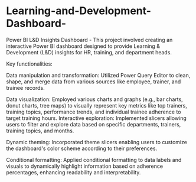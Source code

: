 # Learning-and-Development-Dashboard-
Power BI L&amp;D Insights Dashboard -  This project involved creating an interactive Power BI dashboard designed to provide Learning &amp; Development (L&amp;D) insights for HR, training, and department heads. 


Key functionalities:

Data manipulation and transformation: Utilized Power Query Editor to clean, shape, and merge data from various sources like employee, trainer, and trainee records.

Data visualization: Employed various charts and graphs (e.g., bar charts, donut charts, tree maps) to visually represent key metrics like top trainers, training topics, performance trends, and individual trainee adherence to target training hours.
Interactive exploration: Implemented slicers allowing users to filter and explore data based on specific departments, trainers, training topics, and months.

Dynamic theming: Incorporated theme slicers enabling users to customize the dashboard's color scheme according to their preferences.

Conditional formatting: Applied conditional formatting to data labels and visuals to dynamically highlight information based on adherence percentages, enhancing readability and interpretability.
